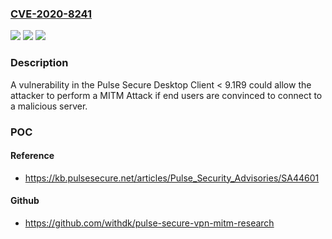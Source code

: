 ### [CVE-2020-8241](https://cve.mitre.org/cgi-bin/cvename.cgi?name=CVE-2020-8241)
![](https://img.shields.io/static/v1?label=Product&message=Pulse%20Secure%20Dektop%20Client&color=blue)
![](https://img.shields.io/static/v1?label=Version&message=n%2Fa&color=blue)
![](https://img.shields.io/static/v1?label=Vulnerability&message=Privilege%20Escalation%20(CAPEC-233)&color=brighgreen)

### Description

A vulnerability in the Pulse Secure Desktop Client < 9.1R9 could allow the attacker to perform a MITM Attack if end users are convinced to connect to a malicious server.

### POC

#### Reference
- https://kb.pulsesecure.net/articles/Pulse_Security_Advisories/SA44601

#### Github
- https://github.com/withdk/pulse-secure-vpn-mitm-research

